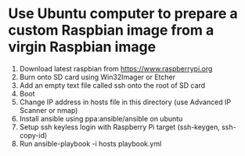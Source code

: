 # Use Ubuntu computer to prepare a custom Raspbian image from a virgin Raspbian image

1. Download latest raspbian from https://www.raspberrypi.org
2. Burn onto SD card using Win32Imager or Etcher
3. Add an empty text file called ssh onto the root
   of SD card
4. Boot
5. Change IP address in hosts file in this directory
   (use Advanced IP Scanner or nmap)
6. Install ansible using ppa:ansible/ansible on ubuntu
7. Setup ssh keyless login with Raspberry Pi target (ssh-keygen, ssh-copy-id)
8. Run ansible-playbook -i hosts playbook.yml
